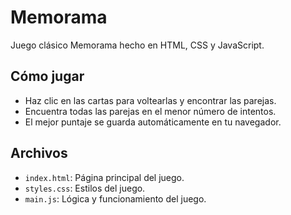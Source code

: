 # Memorama

Juego clásico Memorama hecho en HTML, CSS y JavaScript.

## Cómo jugar
- Haz clic en las cartas para voltearlas y encontrar las parejas.
- Encuentra todas las parejas en el menor número de intentos.
- El mejor puntaje se guarda automáticamente en tu navegador.

## Archivos
- `index.html`: Página principal del juego.
- `styles.css`: Estilos del juego.
- `main.js`: Lógica y funcionamiento del juego.

